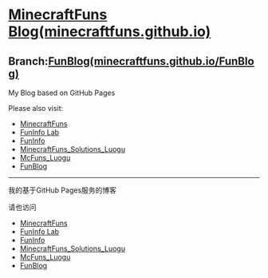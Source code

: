 # [MinecraftFuns Blog(minecraftfuns.github.io)](http://minecraftfuns.ml)
## Branch:[FunBlog(minecraftfuns.github.io/FunBlog)](http://funinfo.tk)
My Blog based on GitHub Pages

Please also visit:
* [MinecraftFuns](http://minecraftfuns.lofter.com)
* [FunInfo Lab](http://funinfo.ml)
* [FunInfo](http://funinfo.lofter.com)
* [MinecraftFuns_Solutions_Luogu](https://minecraftfuns.blog.luogu.org)
* [McFuns_Luogu](https://mcfuns.blog.luogu.org)
* [FunBlog](http://funinfo.tk)
___________________________________________________________________________________________________________________________________________
我的基于GitHub Pages服务的博客

请也访问
* [MinecraftFuns](http://minecraftfuns.lofter.com)
* [FunInfo Lab](http://funinfo.ml)
* [FunInfo](http://funinfo.lofter.com)
* [MinecraftFuns_Solutions_Luogu](https://minecraftfuns.blog.luogu.org)
* [McFuns_Luogu](https://mcfuns.blog.luogu.org)
* [FunBlog](http://funinfo.tk)
